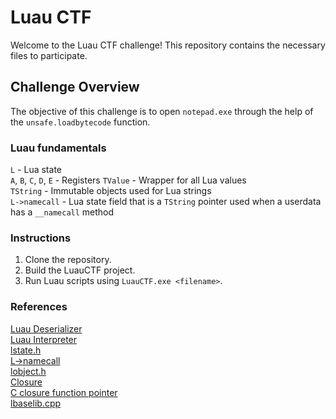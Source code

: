 # Luau CTF

Welcome to the Luau CTF challenge! This repository contains the necessary files to participate.

## Challenge Overview

The objective of this challenge is to open `notepad.exe` through the help of the `unsafe.loadbytecode` function.

### Luau fundamentals

`L` - Lua state  
`A`, `B`, `C`, `D`, `E` - Registers
`TValue` - Wrapper for all Lua values  
`TString` - Immutable objects used for Lua strings  
`L->namecall` - Lua state field that is a `TString` pointer used when a userdata has a `__namecall` method  

### Instructions
1. Clone the repository.
2. Build the LuauCTF project.
3. Run Luau scripts using `LuauCTF.exe <filename>`.

### References

[Luau Deserializer](https://github.com/luau-lang/luau/blob/master/VM/src/lvmload.cpp)  
[Luau Interpreter](https://github.com/luau-lang/luau/blob/master/VM/src/lvmexecute.cpp)  
[lstate.h](https://github.com/luau-lang/luau/blob/master/VM/src/lstate.h)  
[L->namecall](https://github.com/luau-lang/luau/blob/master/VM/src/lstate.h#L273)  
[lobject.h](https://github.com/luau-lang/luau/blob/master/VM/src/lobject.h)  
[Closure](https://github.com/luau-lang/luau/blob/master/VM/src/lobject.h#L383-L411)  
[C closure function pointer](https://github.com/luau-lang/luau/blob/master/VM/src/lobject.h#L399)  
[lbaselib.cpp](https://github.com/luau-lang/luau/blob/master/VM/src/lbaselib.cpp)  
